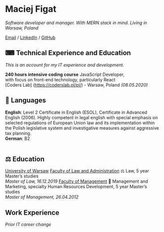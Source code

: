 # Maciej Figat

_Software developer and manager. With MERN stack in mind. Living in Warsaw, Poland_ <br>

[Email](mailto:MaciejFigat@protonmail.com) / [LinkedIn](https://www.linkedin.com/in/maciej-figat/) / [GitHub](https://github.com/MaciejFigat)

## ⌨ Technical Experience and Education
_This is an account for my IT experience and development._
<br>

**240 hours intensive coding course** JavaScript Developer,  
with focus on front-end technology, particularly React<br>
[Coders Lab] (https://coderslab.pl/pl/) - Warsaw, Poland _(08.05.2020)_<br>

## 💬 Languages

**English**: Level 2 Certificate in English (ESOL), Certificate in Advanced English (2006). Highly competent in legal english with special emphasis on selected regulations of European Union law and its implementation within the Polish legislative system and investigative measures against aggressive tax planning. <br>
**German**: B2
<br><br>

## ⚖ Education
[University of Warsaw](https://en.uw.edu.pl/)
[Faculty of Law and Administration](https://www.wpia.uw.edu.pl/pl) ⚖️ Law, 5 year Master’s studies<br>
_Master of Law, 16.12.2019_
 [Faculty of Management](http://www.wz.uw.edu.pl/) 📠 Management and Marketing, specialty Human Resources Development, 5 year Master’s studies <br>
_Master of Management, 26.04.2012_

## Work Experience
_Prior IT career change_





